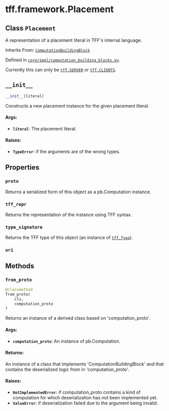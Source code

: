 <div itemscope itemtype="http://developers.google.com/ReferenceObject">
<meta itemprop="name" content="tff.framework.Placement" />
<meta itemprop="path" content="Stable" />
<meta itemprop="property" content="proto"/>
<meta itemprop="property" content="tff_repr"/>
<meta itemprop="property" content="type_signature"/>
<meta itemprop="property" content="uri"/>
<meta itemprop="property" content="__init__"/>
<meta itemprop="property" content="from_proto"/>
</div>

# tff.framework.Placement

## Class `Placement`

A representation of a placement literal in TFF's internal language.

Inherits From:
[`ComputationBuildingBlock`](../../tff/framework/ComputationBuildingBlock.md)

Defined in
[`core/impl/computation_building_blocks.py`](http://github.com/tensorflow/federated/tree/master/tensorflow_federated/python/core/impl/computation_building_blocks.py).

<!-- Placeholder for "Used in" -->

Currently this can only be
<a href="../../tff.md#SERVER"><code>tff.SERVER</code></a> or
<a href="../../tff.md#CLIENTS"><code>tff.CLIENTS</code></a>.

<h2 id="__init__"><code>__init__</code></h2>

```python
__init__(literal)
```

Constructs a new placement instance for the given placement literal.

#### Args:

*   <b>`literal`</b>: The placement literal.

#### Raises:

*   <b>`TypeError`</b>: if the arguments are of the wrong types.

## Properties

<h3 id="proto"><code>proto</code></h3>

Returns a serialized form of this object as a pb.Computation instance.

<h3 id="tff_repr"><code>tff_repr</code></h3>

Returns the representation of the instance using TFF syntax.

<h3 id="type_signature"><code>type_signature</code></h3>

Returns the TFF type of this object (an instance of
<a href="../../tff/Type.md"><code>tff.Type</code></a>).

<h3 id="uri"><code>uri</code></h3>

## Methods

<h3 id="from_proto"><code>from_proto</code></h3>

```python
@classmethod
from_proto(
    cls,
    computation_proto
)
```

Returns an instance of a derived class based on 'computation_proto'.

#### Args:

*   <b>`computation_proto`</b>: An instance of pb.Computation.

#### Returns:

An instance of a class that implements 'ComputationBuildingBlock' and that
contains the deserialized logic from in 'computation_proto'.

#### Raises:

*   <b>`NotImplementedError`</b>: if computation_proto contains a kind of
    computation for which deserialization has not been implemented yet.
*   <b>`ValueError`</b>: if deserialization failed due to the argument being
    invalid.
